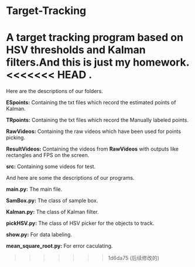 # Target-Tracking
A target tracking program based on HSV thresholds and Kalman filters.And this is just my homework.
<<<<<<< HEAD
.
=======

Here are the descriptions of our folders.

**ESpoints:** Containing the txt files which record the estimated points of Kalman.

**TRpoints:** Containing the txt files which record the Manually labeled points.

**RawVideos:** Containing the raw videos which have been used for points picking.

**ResultVideos:** Containing the videos from **RawVideos** with outputs like rectangles and FPS on the screen.

**src:** Containing some videos for test.

And here are some the descriptions of our programs.

**main.py:** The main file.

**SamBox.py:** The class of sample box.

**Kalman.py:** The class of Kalman filter.

**pickHSV.py:** The class of HSV picker for the objects to track.

**show.py:** For data labeling.

 **mean_square_root.py:** For error caculating.





>>>>>>> 1d6da75 (后续修改的)
